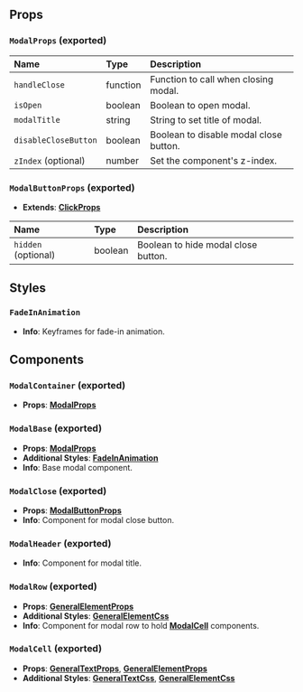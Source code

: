 ## Props

### `ModalProps` (exported)

| Name | Type | Description                                                          |
| :--- | :--- | :------------------------------------------------------------------- |
| `handleClose` | function | Function to call when closing modal.
| `isOpen` | boolean | Boolean to open modal.
| `modalTitle` | string | String to set title of modal.
| `disableCloseButton` | boolean | Boolean to disable modal close button.
| `zIndex` (optional) | number | Set the component's z-index.

### `ModalButtonProps` (exported)
- **Extends**: [**ClickProps**](/docs/dev-docs/frontend/components/atoms/Button#clickprops-exported)

| Name | Type | Description                                                          |
| :--- | :--- | :------------------------------------------------------------------- |
| `hidden` (optional) | boolean | Boolean to hide modal close button.

## Styles

### `FadeInAnimation`
- **Info**: Keyframes for fade-in animation.

## Components

### `ModalContainer` (exported)
- **Props**: [**ModalProps**](/docs/dev-docs/frontend/components/atoms/Modal#modalprops-exported)

### `ModalBase` (exported)
- **Props**: [**ModalProps**](/docs/dev-docs/frontend/components/atoms/Modal#modalprops-exported)
- **Additional Styles**: [**FadeInAnimation**](/docs/dev-docs/frontend/components/atoms/Modal#fadeinanimation)
- **Info**: Base modal component.

### `ModalClose` (exported)
- **Props**: [**ModalButtonProps**](/docs/dev-docs/frontend/components/atoms/Modal#modalbuttonprops-exported)
- **Info**: Component for modal close button.

### `ModalHeader` (exported)
- **Info**: Component for modal title.

### `ModalRow` (exported)
- **Props**: [**GeneralElementProps**](/docs/dev-docs/frontend/components/general-interfaces#generalelementprops-exported)
- **Additional Styles**: [**GeneralElementCss**](/docs/dev-docs/frontend/components/general-interfaces#generalelementcss-exported)
- **Info**: Component for modal row to hold [**ModalCell**](/docs/dev-docs/frontend/components/atoms/Modal#modalcell-exported) components.

### `ModalCell` (exported)
- **Props**: [**GeneralTextProps**](/docs/dev-docs/frontend/components/atoms/Typography#generaltextprops-exported), [**GeneralElementProps**](/docs/dev-docs/frontend/components/general-interfaces#generalelementprops-exported)
- **Additional Styles**: [**GeneralTextCss**](/docs/dev-docs/frontend/components/atoms/Typography#generaltextcss-exported), [**GeneralElementCss**](/docs/dev-docs/frontend/components/general-interfaces#generalelementcss-exported)
